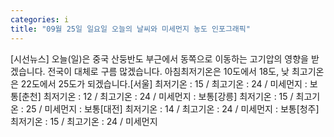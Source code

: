 ```yaml
---
categories: i
title: "09월 25일 일요일 오늘의 날씨와 미세먼지 농도 인포그래픽"
---
```

[시선뉴스] 오늘(일)은 중국 산둥반도 부근에서 동쪽으로 이동하는 고기압의 영향을 받겠습니다. 전국이 대체로 구름 많겠습니다. 아침최저기온은 10도에서 18도, 낮 최고기온은 22도에서 25도가 되겠습니다.[서울] 최저기온 : 15 / 최고기온 : 24 / 미세먼지 : 보통[춘천] 최저기온 : 12 / 최고기온 : 24 / 미세먼지 : 보통[강릉] 최저기온 : 15 / 최고기온 : 25 / 미세먼지 : 보통[대전] 최저기온 : 14 / 최고기온 : 24 / 미세먼지 : 보통[청주] 최저기온 : 15 / 최고기온 : 24 / 미세먼지